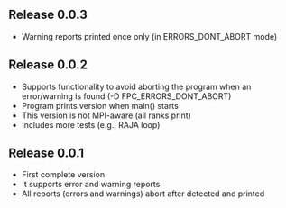 ## Release 0.0.3
- Warning reports printed once only (in ERRORS_DONT_ABORT mode)

## Release 0.0.2
- Supports functionality to avoid aborting the program when an error/warning is found (-D FPC_ERRORS_DONT_ABORT)
- Program prints version when main() starts
- This version is not MPI-aware (all ranks print)
- Includes more tests (e.g., RAJA loop)

## Release 0.0.1
- First complete version
- It supports error and warning reports
- All reports (errors and warnings) abort after detected and printed



